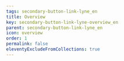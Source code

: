 ```yaml
---
tags: secondary-button-link-lyne_en
title: Overview
key: secondary-button-link-lyne-overview_en
parent: secondary-button-link-lyne_en
icon: overview
order: 1
permalink: false
eleventyExcludeFromCollections: true
---
```


